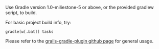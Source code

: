 Use Gradle version 1.0-miliestone-5 or above, or the provided gradlew script, to build.

For basic project build info, try:

    gradle[w[.bat]] tasks

Please refer to the [grails-gradle-plugin github page][1] for general usage.

[1]: https://github.com/grails/grails-gradle-plugin
